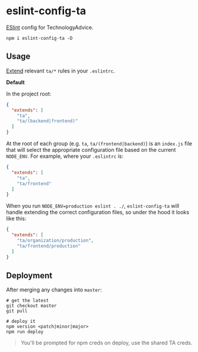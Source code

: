 eslint-config-ta
=======================

[ESlint](http://www.eslint.org) config for TechnologyAdvice.

```
npm i eslint-config-ta -D
```

## Usage

[Extend](http://eslint.org/docs/user-guide/configuring#extending-configuration-files) relevant `ta/*` rules in your
`.eslintrc`.

**Default**

In the project root:

```json
{
  "extends": [
    "ta",
    "ta/(backend|frontend)"
  ]
}
```

At the root of each group (e.g. `ta`, `ta/(frontend|backend)`) is an `index.js` file that will select the appropriate
configuration file based on the current `NODE_ENV`. For example, where your `.eslintrc` is:

```json
{
  "extends": [
    "ta",
    "ta/frontend"
  ]
}
```

When you run `NODE_ENV=production eslint . ./`, `eslint-config-ta` will handle extending the correct configuration
files, so under the hood it looks like this:

```json
{
  "extends": [
    "ta/organization/production",
    "ta/frontend/production"
  ]
}
```

## Deployment

After merging any changes into `master`:

```
# get the latest
git checkout master
git pull

# deploy it
npm version <patch|minor|major>
npm run deploy
```

>You'll be prompted for npm creds on deploy, use the shared TA creds.
